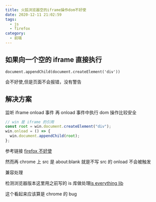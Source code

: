 ```yaml
---
title: 火狐浏览器空的iframe操作dom不好使
date: 2020-12-11 21:02:59
tags:
  - js
  - firefox
category:
  - 前端
---
```


## 如果向一个空的 iframe 直接执行

```javascrpt
document.appendChild(document.createElement('div'))
```

会不好使,但是页面不会报错，没有警告

## 解决方案

监听 iframe onload 事件
再 onload 事件中执行 dom 操作比较安全

```javascript
// win 是 iframe 的引用
const root = win.document.createElement("div");
win.onload = () => {
  win.document.appendChild(root);
};
```

参考链接 [firefox 不好使](https://stackoverflow.com/questions/3255702/firefox-strange-behaviour-when-working-with-javascript-on-an-iframe)

然而再 chrome 上 src 是 about:blank 就是不写 src 的 onload 不会被触发

兼容处理

检测浏览器版本这里用之前写的 is 库做处理[is everything lib](https://github.com/suxin2017/is/blob/master/src/platform/isFirefox.ts)

这个看起来应该算是 chrome 的 bug
